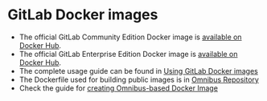 # GitLab Docker images

* The official GitLab Community Edition Docker image is [available on Docker Hub](https://hub.docker.com/r/gitlab/gitlab-ce/).
* The official GitLab Enterprise Edition Docker image is [available on Docker Hub](https://hub.docker.com/r/gitlab/gitlab-ee/).
* The complete usage guide can be found in [Using GitLab Docker images](http://doc.gitlab.com/omnibus/docker/)
* The Dockerfile used for building public images is in [Omnibus Repository](https://gitlab.com/gitlab-org/omnibus-gitlab/tree/master/docker)
* Check the guide for [creating Omnibus-based Docker Image](http://doc.gitlab.com/omnibus/build/README.html#build-docker-image)
